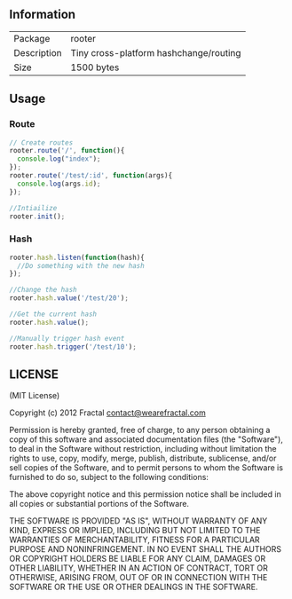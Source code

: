 ## Information

<table>
<tr>
<td>Package</td>
<td>rooter</td>
</tr>
<tr>
<td>Description</td>
<td>Tiny cross-platform hashchange/routing</td>
</tr>
<tr>
<td>Size</td>
<td>1500 bytes</td>
</tr>
</table>

## Usage

### Route

```javascript
// Create routes
rooter.route('/', function(){
  console.log("index");
});
rooter.route('/test/:id', function(args){
  console.log(args.id);
});

//Intiailize
rooter.init();
```

### Hash

```javascript
rooter.hash.listen(function(hash){
  //Do something with the new hash
});

//Change the hash
rooter.hash.value('/test/20');

//Get the current hash
rooter.hash.value();

//Manually trigger hash event
rooter.hash.trigger('/test/10');
```

## LICENSE

(MIT License)

Copyright (c) 2012 Fractal <contact@wearefractal.com>

Permission is hereby granted, free of charge, to any person obtaining
a copy of this software and associated documentation files (the
"Software"), to deal in the Software without restriction, including
without limitation the rights to use, copy, modify, merge, publish,
distribute, sublicense, and/or sell copies of the Software, and to
permit persons to whom the Software is furnished to do so, subject to
the following conditions:

The above copyright notice and this permission notice shall be
included in all copies or substantial portions of the Software.

THE SOFTWARE IS PROVIDED "AS IS", WITHOUT WARRANTY OF ANY KIND,
EXPRESS OR IMPLIED, INCLUDING BUT NOT LIMITED TO THE WARRANTIES OF
MERCHANTABILITY, FITNESS FOR A PARTICULAR PURPOSE AND
NONINFRINGEMENT. IN NO EVENT SHALL THE AUTHORS OR COPYRIGHT HOLDERS BE
LIABLE FOR ANY CLAIM, DAMAGES OR OTHER LIABILITY, WHETHER IN AN ACTION
OF CONTRACT, TORT OR OTHERWISE, ARISING FROM, OUT OF OR IN CONNECTION
WITH THE SOFTWARE OR THE USE OR OTHER DEALINGS IN THE SOFTWARE.
